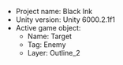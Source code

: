 <!-- UNITY CODE ASSIST INSTRUCTIONS START -->
- Project name: Black Ink
- Unity version: Unity 6000.2.1f1
- Active game object:
  - Name: Target
  - Tag: Enemy
  - Layer: Outline_2
<!-- UNITY CODE ASSIST INSTRUCTIONS END -->